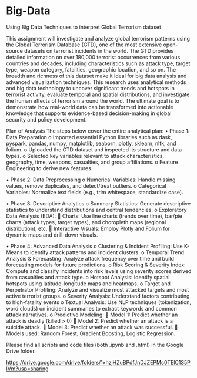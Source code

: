 # Big-Data
Using Big Data Techniques to interpret Global Terrorism dataset

This assignment will investigate and analyze global terrorism patterns using the Global Terrorism Database (GTD), one of the most extensive open-source datasets on terrorist incidents in the world. The GTD provides detailed information on over 180,000 terrorist occurrences from various countries and decades, including characteristics such as attack type, target type, weapon category, fatalities, geographic location, and so on. The breadth and richness of this dataset make it ideal for big data analysis and advanced visualization techniques.
This research uses analytical methods and big data technology to uncover significant trends and hotspots in terrorist activity, evaluate temporal and spatial distributions, and investigate the human effects of terrorism around the world. The ultimate goal is to demonstrate how real-world data can be transformed into actionable knowledge that supports evidence-based decision-making in global security and policy development.


Plan of Analysis
The steps below cover the entire analytical plan:
•	Phase 1: Data Preparation
o	Imported essential Python libraries such as dask, pyspark, pandas, numpy, matplotlib, seaborn, plotly, sklearn, nltk, and folium.
o	Uploaded the GTD dataset and inspected its structure and data types.
o	Selected key variables relevant to attack characteristics, geography, time, weapons, casualties, and group affiliations.
o	Feature Engineering to derive new features.

•	Phase 2: Data Preprocessing
o	Numerical Variables: Handle missing values, remove duplicates, and detect/treat outliers.
o	Categorical Variables: Normalize text fields (e.g., trim whitespace, standardize case).

•	Phase 3: Descriptive Analytics
o	Summary Statistics: Generate descriptive statistics to understand distributions and central tendencies.
o	Exploratory Data Analysis (EDA):
	Charts: Use line charts (trends over time), bar/pie charts (attack types, target types), and choropleth maps (regional distribution), etc.
	Interactive Visuals: Employ Plotly and Folium for dynamic maps and drill-down visuals.

•	Phase 4: Advanced Data Analysis
o	Clustering & Incident Profiling: Use K-Means to identify attack patterns and incident clusters.
o	Temporal Trend Analysis & Forecasting: Analyze attack frequency over time and build forecasting models for future predictions.
o	Risk Scoring & Severity Index: Compute and classify incidents into risk levels using severity scores derived from casualties and attack type.
o	Hotspot Analysis: Identify spatial hotspots using latitude-longitude maps and heatmaps.
o	Target and Perpetrator Profiling: Analyze and visualize most attacked targets and most active terrorist groups.
o	Severity Analysis: Understand factors contributing to high-fatality events 
o	Textual Analysis: Use NLP techniques (tokenization, word clouds) on incident summaries to extract keywords and common attack narratives.
o	Predictive Modeling:
	Model 1: Predict whether an attack is deadly (killed > 0)
	Model 2: Predict whether an attack is a suicide attack.
	Model 3: Predict whether an attack was successful.
	Models used: Random Forest, Gradient Boosting, Logistic Regression.


Please find all scripts and code files (both .ipynb and .html) in the Google Drive folder.

https://drive.google.com/drive/folders/1xhzjHZuBPdfJnDJZEPMc0TElC1S5PlVm?usp=sharing
